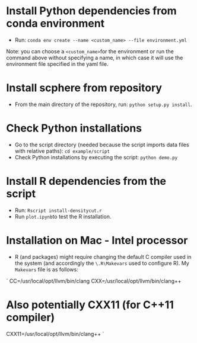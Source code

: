 # Install Python dependencies from conda environment

- Run: `conda env create --name <custom_name> --file environment.yml`

Note: you can choose a `<custom_name>`for the environment or run the command above without specifying a name, in which case it will use the environment file specified in the yaml file.

# Install scphere from repository

- From the main directory of the repository, run: `python setup.py install`.

# Check Python installations

- Go to the script directory (needed because the script imports data files with relative paths): `cd example/script`
- Check Python installations by executing the script: `python demo.py`

# Install R dependencies from the script

- Run: `Rscript install-densitycut.r`
- Run `plot.ipynb`to test the R installation.

# Installation on Mac - Intel processor

- R (and packages) might require changing the default C compiler used in the system (and accordingly the `\.R\Makevars` used to configure R). My `Makevars` file is as follows:

` 
CC=/usr/local/opt/llvm/bin/clang
CXX=/usr/local/opt/llvm/bin/clang++
# Also potentially CXX11 (for C++11 compiler)
CXX11=/usr/local/opt/llvm/bin/clang++ 
` 